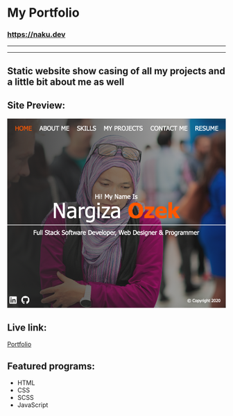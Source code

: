 # My Portfolio
### https://naku.dev
---
___
## Static website show casing of all my projects and a little bit about me as well

## Site Preview:

![Portfolio](https://raw.githubusercontent.com/nargiza-web/portfoliom/master/dist/img/forPortfolio.png)

## Live link:
[Portfolio](https://naku.dev)

## Featured programs:
* HTML
* CSS
* SCSS
* JavaScript
